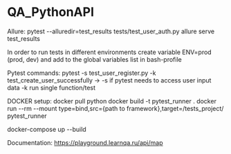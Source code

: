 # QA_PythonAPI
Allure:
pytest --alluredir=test_results tests/test_user_auth.py
allure serve test_results

In order to run tests in different environments create variable ENV=prod (prod, dev) and add to the global variables list in bash-profile

Pytest commands:
pytest -s test_user_register.py -k test_create_user_successfully -> -s if pytest needs to access user input data -k run single function/test

DOCKER setup:
docker pull python
docker build -t pytest_runner .
docker run --rm --mount type=bind,src={path to framework},target=/tests_project/ pytest_runner

docker-compose up --build

Documentation: https://playground.learnqa.ru/api/map

